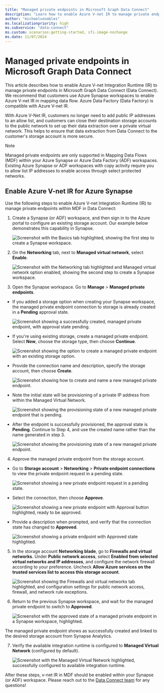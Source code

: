 ```yaml
---
title: "Managed private endpoints in Microsoft Graph Data Connect"
description: "Learn how to enable Azure V-net IR to manage private endpoints in Microsoft Graph Data Connect."
author: "michaelvenables"
ms.localizationpriority: high
ms.subservice: "data-connect"
ms.custom: scenarios:getting-started, sfi-image-nochange
ms.date: 11/07/2024
---
```


# Managed private endpoints in Microsoft Graph Data Connect

This article describes how to enable Azure V-net Integration Runtime (IR) to manage private endpoints in Microsoft Graph Data Connect (Data Connect). We recommend that customers use Azure Synapse workspaces to enable Azure V-net IR in mapping data flow. Azure Data Factory (Data Factory) is compatible with Azure V-net IR. 

With Azure V-Net IR, customers no longer need to add public IP addresses to an allow list, and customers can close their destination storage accounts to the public network to set up their data extraction over a private virtual network. This helps to ensure that data extraction from Data Connect to the customer's storage account is more secure.

> [!NOTE]
> Managed private endpoints are only supported in Mapping Data Flows (MDF) within your Azure Synapse or Azure Data Factory (ADF) workspaces. Existing Azure Synapse or ADF workspaces with copy activity require you to allow list IP addresses to enable access through select protected networks.

## Enable Azure V-net IR for Azure Synapse

Use the following steps to enable Azure V-net Integration Runtime (IR) to manage private endpoints within MDF in Data Connect:

1. Create a Synapse (or ADF) workspace, and then sign in to the Azure portal to configure an existing storage account. Our example below demonstrates this capability in Synapse.

   ![Screenshot with the Basics tab highlighted, showing the first step to create a Synapse workspace.](images/create-synapse-workspace.png)

2. On the **Networking** tab, next to **Managed virtual network**, select **Enable**.

   ![Screenshot with the Networking tab highlighted and Managed virtual network option enabled, showing the second step to create a Synapse workspace.](images/create-synapse-workspace-networking.png)

3. Open the Synapse workspace. Go to **Manage** > **Managed private endpoints**.

- If you added a storage option when creating your Synapse workspace, the managed private endpoint connection to storage is already created in a **Pending** approval state.

   ![Screenshot showing a successfully created, managed private endpoint, with approval state pending.](images/managed-private-endpoint-created-pending-approval-state.png)

- If you're using existing storage, create a managed private endpoint. Select **New**, choose the storage type, then choose **Continue**.

   ![Screenshot showing the option to create a managed private endpoint with an existing storage option.](images/create-managed-private-endpoint-existing-storage.png)

- Provide the connection name and description, specify the storage account, then choose **Create**.

   ![Screenshot showing how to create and name a new managed private endpoint.](images/create-new-managed-private-endpoint.png)

- Note the initial state will be provisioning of a private IP address from within the Managed Virtual Network.

   ![Screenshot showing the provisioning state of a new managed private endpoint that is pending.](images/managed-private-endpoint-provisioning-state.png)

- After the endpoint is successfully provisioned, the approval state is **Pending**. Continue to Step 4, and use the created name rather than the name generated in step 3.

   ![Screenshot showing the provisioning state of a new managed private endpoint.](images/managed-private-endpoint-approval-state-pending.png)

4. Approve the managed private endpoint from the storage account.

- Go to **Storage account** > **Networking** > **Private endpoint connections** to view the private endpoint request in a pending state.

   ![Screenshot showing a new private endpoint request in a pending state.](images/private-endpoint-request-pending-state.png)

- Select the connection, then choose **Approve**.

   ![Screenshot showing a new private endpoint with Approval button highlighted, ready to be approved.](images/private-endpoint-connection-approval-step.png)

- Provide a description when prompted, and verify that the connection state has changed to **Approved**.

   ![Screenshot showing a private endpoint with Approved state highlighted.](images/private-endpoint-connection-approved-status.png)

5. In the storage account **Networking blade**, go to **Firewalls and virtual networks**. Under **Public network access**, select **Enabled from selected virtual networks and IP addresses**, and configure the network firewall according to your preference. Uncheck **Allow Azure services on the trusted services list to access this storage account**.

   ![Screenshot showing the Firewalls and virtual networks tab highlighted, and configuration settings for public network access, firewall, and network rule exceptions.](images/firewalls-and-virtual-networks-configuration-settings.png)

6. Return to the previous Synapse workspace, and wait for the managed private endpoint to switch to **Approved**.

   ![Screenshot with the approved state of a managed private endpoint in a Synapse workspace, highlighted.](images/synapse-workspace-private-endpoint-approved-state.png)

The managed private endpoint shows as successfully created and linked to the desired storage account from Synapse Analytics.

7. Verify the available integration runtime is configured to **Managed Virtual Network** (configured by default).

   ![Screenshot with the Managed Virtual Network highlighted, successfully configured to available integration runtime.](images/integration-runtime-configured-managed-virtual-network.png)

After these steps, v-net IR in MDF should be enabled within your Synapse (or ADF) workspace. Please reach out to the [Data Connect team](mailto:dataconnect@microsoft.com) for any questions!
